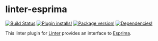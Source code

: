 # linter-esprima

[![Build Status](https://img.shields.io/travis/josa42/atom-linter-esprima.svg?style=flat-square)](https://travis-ci.org/josa42/atom-linter-esprima)
[![Plugin installs!](https://img.shields.io/apm/dm/linter-esprima.svg?style=flat-square)](https://atom.io/packages/linter-esprima)
[![Package version!](https://img.shields.io/apm/v/linter-esprima.svg?style=flat-square)](https://atom.io/packages/linter-esprima)
[![Dependencies!](https://img.shields.io/david/josa42/atom-linter-esprima.svg?style=flat-square)](https://david-dm.org/josa42/atom-linter-esprima)

This linter plugin for [Linter](https://github.com/atom-community/linter)
provides an interface to [Esprima](http://esprima.org).
